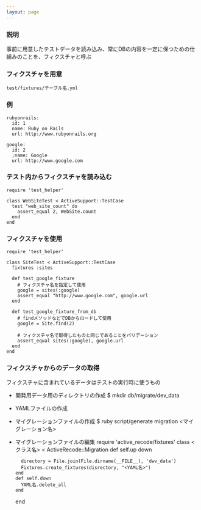 ```yaml
---
layout: page
---
```

### 説明
事前に用意したテストデータを読み込み、常にDBの内容を一定に保つための仕組みのことを、フィクスチャと呼ぶ

### フィクスチャを用意
    test/fixtures/テーブル名.yml

### 例
    rubyonrails:
      id: 1
      name: Ruby on Rails
      url: http://www.rubyonrails.org

    google:
      id: 2
      ;name: Google
      url: http://www.google.com

### テスト内からフィクスチャを読み込む
    require 'test_helper'

    class WebSiteTest < ActiveSupport::TestCase
      test "web_site_count" do
        assert_equal 2, WebSite.count
      end
    end

### フィクスチャを使用
    require 'test_helper'

    class SiteTest < ActiveSupport::TestCase
      fixtures :sites

      def test_google_fixture
        # フィクスチャ名を指定して使用
        google = sites(:google)
        assert_equal "http://www.google.com", google.url
      end

      def test_google_fixture_from_db
        # findメソッドなどでDBからロードして使用
        google = Site.find(2)

        # フィクスチャ名で取得したものと同じであることをバリデーション
        assert_equal sites(:google), google.url
      end
    end

### フィクスチャからのデータの取得
フィクスチャに含まれているデータはテストの実行時に使うもの

* 開発用データ用のディレクトリの作成
    $ mkdir db/migrate/dev_data
* YAMLファイルの作成
* マイグレーションファイルの作成
    $ ruby script/generate migration <マイグレーション名>
* マイグレーションファイルの編集
    require 'active_recode/fixtures'
    class <クラス名> < ActiveRecode::Migration
      def self.up
        down

        directory = File.join(File.dirname(__FILE__), 'dwv_data')
        Fixtures.create_fixtures(disrectory, "<YAML名>")
      end
      def self.down
        YAML名.delete_all
      end
    end